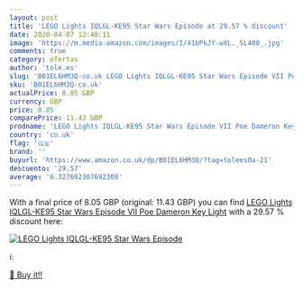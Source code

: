 ```yaml
---
layout: post
title: 'LEGO Lights IQLGL-KE95 Star Wars Episode at 29.57 % discount'
date: 2020-04-07 12:48:11
image: 'https://m.media-amazon.com/images/I/41bPkJY-wXL._SL400_.jpg'
comments: true
category: ofertas
author: 'tole.es'
slug: 'B01EL6HM3Q-co.uk LEGO Lights IQLGL-KE95 Star Wars Episode VII Poe...'
sku: 'B01EL6HM3Q-co.uk'
actualPrice: 8.05 GBP
currency: GBP
price: 8.05
comparePrice: 11.43 GBP
prodname: 'LEGO Lights IQLGL-KE95 Star Wars Episode VII Poe Dameron Key Light'
country: 'co.uk'
flag: '🇬🇧'
brand: ''
buyurl: 'https://www.amazon.co.uk/dp/B01EL6HM3Q/?tag=tolees0a-21'
descuento: '29.57'
average: '6.327692307692308'
---
```


With a final price of 8.05 GBP (original: 11.43 GBP) you can find [LEGO Lights IQLGL-KE95 Star Wars Episode VII Poe Dameron Key Light](https://www.amazon.co.uk/dp/B01EL6HM3Q/?tag=tolees0a-21) with a  29.57 % discount here:

[![LEGO Lights IQLGL-KE95 Star Wars Episode](https://m.media-amazon.com/images/I/41bPkJY-wXL._SL400_.jpg)](https://www.amazon.co.uk/dp/B01EL6HM3Q/?tag=tolees0a-21)

ℹ️:


[🛒 Buy it!!](https://www.amazon.co.uk/dp/B01EL6HM3Q/?tag=tolees0a-21)

